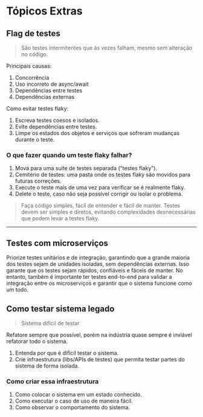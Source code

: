 # Tópicos Extras

## Flag de testes

> São testes intermitentes que às vezes falham, mesmo sem alteração no código.

Principais causas:

1. Concorrência
2. Uso incorreto de async/await
3. Dependências entre testes
4. Dependências externas

Como evitar testes flaky:

1. Escreva testes coesos e isolados.
2. Evite dependências entre testes.
3. Limpe os estados dos objetos e serviços que sofreram mudanças durante o teste.

### O que fazer quando um teste flaky falhar?

1. Mova para uma suíte de testes separada ("testes flaky").
2. Cemitério de testes: uma pasta onde os testes flaky são movidos para futuras correções.
3. Execute o teste mais de uma vez para verificar se é realmente flaky.
4. Delete o teste, caso não seja possível corrigir ou isolar o problema.

> Faça código simples, fácil de entender e fácil de manter. Testes devem ser simples e diretos, evitando complexidades desnecessárias que podem levar a testes flaky.

---

## Testes com microserviços

Priorize testes unitários e de integração, garantindo que a grande maioria dos testes sejam de unidades isoladas, sem dependências externas. Isso garante que os testes sejam rápidos, confiáveis e fáceis de manter. No entanto, também é importante ter testes end-to-end para validar a integração entre os microserviços e garantir que o sistema funcione como um todo.

## Como testar sistema legado

> Sistema difícil de testar

Refatore sempre que possível, porém na indústria quase sempre é inviável refatorar todo o sistema.

1. Entenda por que é difícil testar o sistema.
2. Crie infraestrutura (libs/APIs de testes) que permita testar partes do sistema de forma isolada.

### Como criar essa infraestrutura

1. Como colocar o sistema em um estado conhecido.
2. Como executar o caso de uso de maneira fácil.
3. Como observar o comportamento do sistema.
